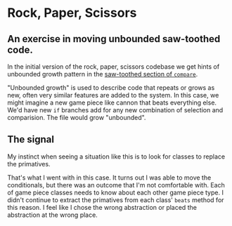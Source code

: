 # Rock, Paper, Scissors

## An exercise in moving unbounded saw-toothed code.

In the initial version of the rock, paper, scissors codebase we get hints of 
unbounded growth pattern in the [saw-toothed section of `compare`].

"Unbounded growth" is used to describe code that repeats or grows as new,
often very similar features are added to the system. In this case, we might
imagine a new game piece like cannon that beats everything else. We'd have new 
`if` branches add for any new combination of selection and comparision. The 
file would grow "unbounded".

## The signal
My instinct when seeing a situation like this is to look for classes to
replace the primatives.

That's what I went with in this case. It turns out I was able to move the 
conditionals, but there was an outcome that I'm not comfortable with. Each of
game piece classes needs to know about each other game piece type. I didn't
continue to extract the primatives from each class' `beats` method for this
reason. I feel like I chose the wrong abstraction or placed the abstraction at
the wrong place.

[saw-toothed section of `compare`]: https://github.com/cromwellryan/rock-paper-scissors-saw-tooth/blob/341fc04480300f85ea43a57a9b69c1e046f630e1/js/index.js#L23-L43
